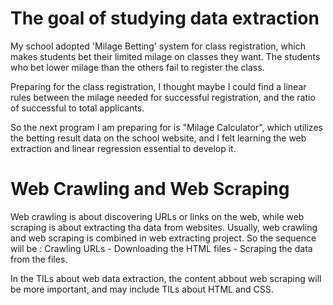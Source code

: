 # The goal of studying data extraction

My school adopted 'Milage Betting' system for class registration, which makes students bet their limited milage on classes they want. The students who bet lower milage than the others fail to register the class.

Preparing for the class registration, I thought maybe I could find a linear rules between the milage needed for successful registration, and the ratio of successful to total applicants.

So the next program I am preparing for is "Milage Calculator", which utilizes the betting result data on the school website, and I felt learning the web extraction and linear regression essential to develop it.

# Web Crawling and Web Scraping

Web crawling is about discovering URLs or links on the web, while web scraping is about extracting tha data from websites. Usually, web crawling and web scraping is combined in web extracting project. So the sequence will be : Crawling URLs - Downloading the HTML files - Scraping the data from the files.

In the TILs about web data extraction, the content abbout web scraping will be more important, and may include TILs about HTML and CSS.
